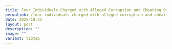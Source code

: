 ```yaml
---
title: Four Individuals Charged with Alleged Corruption and Cheating Offences
permalink: /four-individuals-charged-with-alleged-corruption-and-cheating-offences/
date: 2025-10-31
layout: post
description: ""
image: ""
variant: tiptap
---
```

